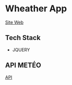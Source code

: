 # Wheather App
[Site Web](https://app-wheather-eight.vercel.app/)
## Tech Stack
* JQUERY
## API METÉO
[API](api.openweathermap.org)

